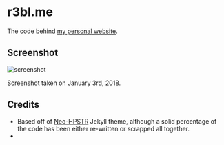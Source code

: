 # r3bl.me

The code behind [my personal website](https://r3bl.me).

## Screenshot

![screenshot](https://r3bl.me/assets/screenshot.png)

Screenshot taken on January 3rd, 2018.

## Credits

* Based off of [Neo-HPSTR](http://aronbordin.com/neo-hpstr-jekyll-theme/) Jekyll theme, although a solid percentage of the code has been either re-written or scrapped all together.
* 
